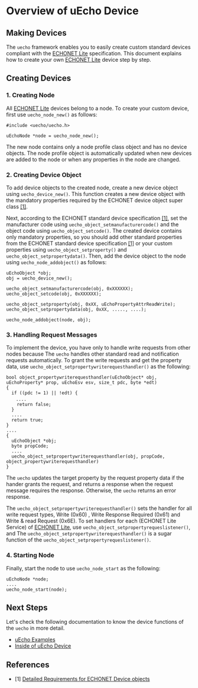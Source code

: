 # Overview of uEcho Device

## Making Devices

The `uecho` framework enables you to easily create custom standard devices compliant with the [ECHONET Lite][enet] specification. This document explains how to create your own [ECHONET Lite][enet] device step by step.

## Creating Devices

### 1. Creating Node

All [ECHONET Lite][enet] devices belong to a node. To create your custom device, first use `uecho_node_new()` as follows:

```
#include <uecho/uecho.h>

uEchoNode *node = uecho_node_new();
```

The new node contains only a node profile class object and has no device objects. The node profile object is automatically updated when new devices are added to the node or when any properties in the node are changed.

### 2. Creating Device Object

To add device objects to the created node, create a new device object using `uecho_device_new()`. This function creates a new device object with the mandatory properties required by the ECHONET device object super class [\[1\]][enet-spec].

Next, according to the ECHONET standard device specification [\[1\]][enet-spec], set the manufacturer code using `uecho_object_setmanufacturercode()` and the object code using `uecho_object_setcode()`.
The created device contains only mandatory properties, so you should add other standard properties from the ECHONET standard device specification [\[1\]][enet-spec] or your custom properties using `uecho_object_setproperty()` and `uecho_object_setpropertydata()`.
Then, add the device object to the node using `uecho_node_addobject()` as follows:

```
uEchoObject *obj;
obj = uecho_device_new();

uecho_object_setmanufacturercode(obj, 0xXXXXXX);
uecho_object_setcode(obj, 0xXXXXXX);

uecho_object_setproperty(obj, 0xXX, uEchoPropertyAttrReadWrite);
uecho_object_setpropertydata(obj, 0xXX, ....., ....);

uecho_node_addobject(node, obj);
```

### 3. Handling Request Messages 

To implement the device, you have only to handle write requests from other nodes because The `uecho` handles other standard read and notification requests automatically. To grant the write requests and get the property data, use `uecho_object_setpropertywriterequesthandler()` as the following:

```
bool object_propertywriterequesthandler(uEchoObject* obj, uEchoProperty* prop, uEchoEsv esv, size_t pdc, byte *edt)
{
  if ((pdc != 1) || !edt) {
　  ....
    return false;
  }
  ....
  return true;
}
....
{
  uEchoObject *obj;
  byte propCode;
  ....
  uecho_object_setpropertywriterequesthandler(obj, propCode, object_propertywriterequesthandler)  
}
```

The `uecho` updates the target property by the request property data if the hander grants the request, and returns a response when the request message requires the response. Otherwise, the `uecho` returns an error response.

The `uecho_object_setpropertywriterequesthandler()` sets the handler for all write request types, Write (0x60) , Write Response Required (0x61) and Write & read Request (0x6E). To set handlers for each (ECHONET Lite Service) of [ECHONET Lite][enet], use `uecho_object_setpropertyrequeslistener()`, and The `uecho_object_setpropertywriterequesthandler()` is a sugar function of the `uecho_object_setpropertyrequeslistener()`.

### 4. Starting Node

Finally, start the node to use `uecho_node_start` as the following:

```
uEchoNode *node;
....
uecho_node_start(node);
```

## Next Steps

Let's check the following documentation to know the device functions of the `uecho` in more detail.

- [uEcho Examples](./examples.md)
- [Inside of uEcho Device](./device_inside.md)

## References

- \[1\] [Detailed Requirements for ECHONET Device objects][enet-spec]

[enet]:http://echonet.jp/english/
[enet-spec]:http://www.echonet.gr.jp/english/spec/index.htm
